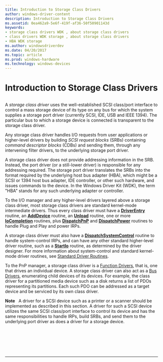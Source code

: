 ```yaml
---
title: Introduction to Storage Class Drivers
author: windows-driver-content
description: Introduction to Storage Class Drivers
ms.assetid: 0ea462a9-5e6f-419f-af36-50f50901143d
keywords:
- storage class drivers WDK , about storage class drivers
- class drivers WDK storage , about storage class drivers
- HBA WDK storage
ms.author: windowsdriverdev
ms.date: 04/20/2017
ms.topic: article
ms.prod: windows-hardware
ms.technology: windows-devices
---
```


# Introduction to Storage Class Drivers


## <span id="ddk_introduction_to_storage_class_drivers_kg"></span><span id="DDK_INTRODUCTION_TO_STORAGE_CLASS_DRIVERS_KG"></span>


A *storage class driver* uses the well-established SCSI class/port interface to control a mass storage device of its type on any bus for which the system supplies a storage port driver (currently SCSI, IDE, USB and IEEE 1394). The particular bus to which a storage device is connected is transparent to the storage class driver.

Any storage class driver handles I/O requests from user applications or higher-level drivers by building *SCSI request blocks* (SRBs) containing *command descriptor blocks* (CDBs) and sending them, through any intervening filter drivers, to the underlying storage port driver.

A storage class driver does not provide addressing information in the SRB. Instead, the port driver (or a still-lower driver) is responsible for any addressing required. The storage port driver translates the SRBs into the format required by the underlying host bus adapter (HBA), which might be a SCSI or 1394 host bus adapter, IDE controller, or other such hardware, and issues commands to the device. In the Windows Driver Kit (WDK), the term "HBA" stands for any such underlying adapter or controller.

To the I/O manager and any higher-level drivers layered above a storage class driver, most storage class drivers are standard kernel-mode intermediate drivers. Thus every class driver must have a [**DriverEntry**](https://msdn.microsoft.com/library/windows/hardware/ff544113) routine, an [**AddDevice**](https://msdn.microsoft.com/library/windows/hardware/ff540521) routine, an [**Unload**](https://msdn.microsoft.com/library/windows/hardware/ff564886) routine, one or more [**IoCompletion**](https://msdn.microsoft.com/library/windows/hardware/ff548354) routines, plus [**DispatchPnP**](https://msdn.microsoft.com/library/windows/hardware/ff543341) and [**DispatchPower**](https://msdn.microsoft.com/library/windows/hardware/ff543354) routines to handle Plug and Play and power IRPs.

A storage class driver must also have a [**DispatchSystemControl**](https://msdn.microsoft.com/library/windows/hardware/ff543412) routine to handle system-control IRPs, and can have any other standard higher-level driver routine, such as a [**StartIo**](https://msdn.microsoft.com/library/windows/hardware/ff563858) routine, as determined by the driver designer. For more information about system-control and standard kernel-mode driver routines, see [Standard Driver Routines](https://msdn.microsoft.com/library/windows/hardware/ff563842).

To the PnP manager, a storage class driver is a [Function Drivers](https://msdn.microsoft.com/library/windows/hardware/ff546516), that is, one that drives an individual device. A storage class driver can also act as a [Bus Drivers](https://msdn.microsoft.com/library/windows/hardware/ff540704), enumerating child devices of its devices. For example, the class driver for a partitioned media device such as a disk returns a list of PDOs representing its partitions. Each such PDO can be addressed as a target device and be serviced by its own class driver.

**Note**   A driver for a SCSI device such as a printer or a scanner should be implemented as described in this section. A driver for such a SCSI device utilizes the same SCSI class/port interface to control its device and has the same responsibilities to handle IRPs, build SRBs, and send them to the underlying port driver as does a driver for a storage device.

 

 

 


--------------------


